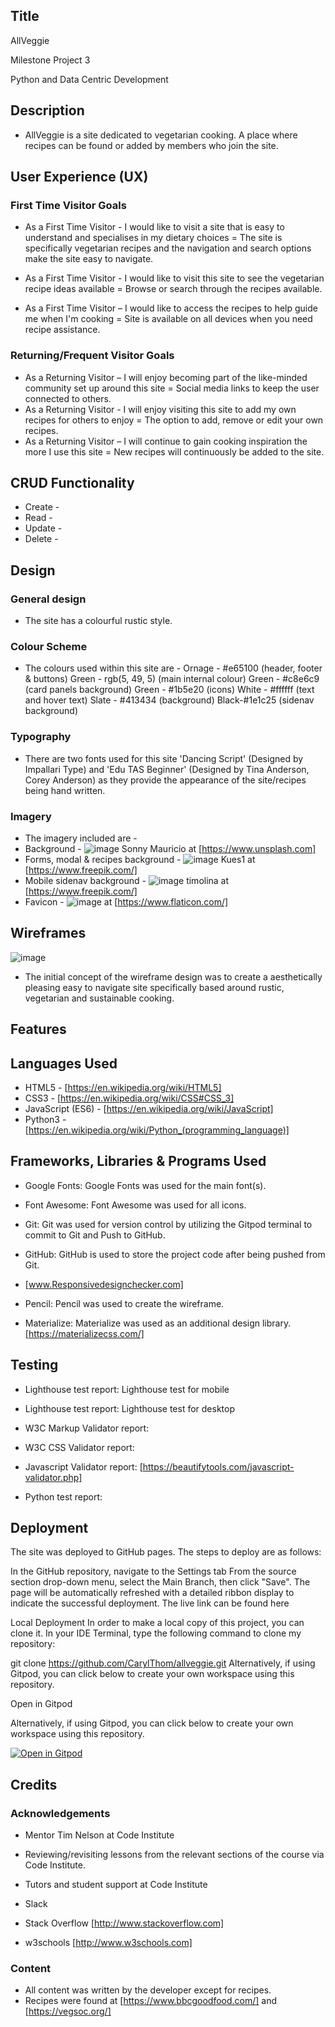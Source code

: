 ## Title
AllVeggie

Milestone Project 3

Python and Data Centric
Development

## Description

* AllVeggie is a site dedicated to vegetarian cooking. A place where recipes can be found or added by members who join the site.

 ## User Experience (UX)

### First Time Visitor Goals

* As a First Time Visitor - I would like to visit a site that is easy to understand and specialises in my dietary choices = The site is specifically vegetarian recipes and the navigation and search options make the site easy to navigate.

* As a First Time Visitor - I would like to visit this site to see the vegetarian recipe ideas available = Browse or search through the recipes available.

* As a First Time Visitor – I would like to access the recipes to help guide me when I'm cooking = Site is available on all devices when you need recipe assistance.

### Returning/Frequent Visitor Goals

* As a Returning Visitor – I will enjoy becoming part of the like-minded community set up around this site = Social media links to keep the user connected to others.
* As a Returning Visitor - I will enjoy visiting this site to add my own recipes for others to enjoy = The option to add, remove or edit your own recipes.
* As a Returning Visitor – I will continue to gain cooking inspiration the more I use this site = New recipes will continuously be added to the site.

## CRUD Functionality

* Create - 
* Read - 
* Update -
* Delete - 
## Design

### General design

* The site has a colourful rustic style.  

### Colour Scheme

* The colours used within this site are  - 
  Ornage - #e65100 (header, footer & buttons)
  Green - rgb(5, 49, 5) (main internal colour) 
  Green - #c8e6c9 (card panels background)
  Green - #1b5e20 (icons)
  White - #ffffff (text and hover text)
  Slate - #413434 (background)
  Black-#1e1c25 (sidenav background)


### Typography

* There are two fonts used for this site 'Dancing Script' (Designed by Impallari Type) and 'Edu TAS Beginner' (Designed by Tina Anderson, Corey Anderson) as they provide the appearance of the site/recipes being hand written. 

### Imagery 

* The imagery included are - 
* Background - ![image](https://user-images.githubusercontent.com/95102264/178728436-3dea4313-6a27-41eb-8bb7-bfba00bbd176.png) Sonny Mauricio at [https://www.unsplash.com]
* Forms, modal & recipes background - ![image](https://user-images.githubusercontent.com/95102264/178728093-efa99dca-6051-4c61-a8a3-f42a24002478.png) Kues1 at [https://www.freepik.com/]
* Mobile sidenav background - ![image](https://user-images.githubusercontent.com/95102264/178727694-d0f023fb-6395-43c2-ba14-7b76348f2a47.png) timolina at [https://www.freepik.com/]
* Favicon  - ![image](https://user-images.githubusercontent.com/95102264/178729425-583008ea-8ada-4fe0-aa61-dcc6be341630.png) at [https://www.flaticon.com/]

## Wireframes
![image](https://user-images.githubusercontent.com/95102264/178512311-ddceb3e5-5f8a-4a8e-9908-329bcf71dc08.png)


* The initial concept of the wireframe design was to create a aesthetically pleasing easy to navigate site specifically based around rustic, vegetarian and sustainable cooking. 

## Features
 
## Languages Used

* HTML5 - [https://en.wikipedia.org/wiki/HTML5]
* CSS3 - [https://en.wikipedia.org/wiki/CSS#CSS_3]
* JavaScript (ES6) - [https://en.wikipedia.org/wiki/JavaScript]
* Python3 - [https://en.wikipedia.org/wiki/Python_(programming_language)]


## Frameworks, Libraries & Programs Used

* Google Fonts: Google Fonts was used for the main font(s).

* Font Awesome: Font Awesome was used for all icons.

* Git: Git was used for version control by utilizing the Gitpod terminal to commit to Git and Push to GitHub.

* GitHub: GitHub is used to store the project code after being pushed from Git. 

* [www.Responsivedesignchecker.com]

* Pencil: Pencil was used to create the wireframe.

* Materialize: Materialize was used as an additional design library. [https://materializecss.com/]

## Testing

* Lighthouse test report: Lighthouse test for mobile  

* Lighthouse test report: Lighthouse test for desktop 

* W3C Markup Validator report: 

* W3C CSS Validator report:


* Javascript Validator report: [https://beautifytools.com/javascript-validator.php] 

* Python test report: 

## Deployment

The site was deployed to GitHub pages. The steps to deploy are as follows:

In the GitHub repository, navigate to the Settings tab
From the source section drop-down menu, select the Main Branch, then click "Save".
The page will be automatically refreshed with a detailed ribbon display to indicate the successful deployment.
The live link can be found here

Local Deployment
In order to make a local copy of this project, you can clone it. In your IDE Terminal, type the following command to clone my repository:

git clone https://github.com/CarylThom/allveggie.git
Alternatively, if using Gitpod, you can click below to create your own workspace using this repository.

Open in Gitpod

Alternatively, if using Gitpod, you can click below to create your own workspace using this repository.

[![Open in Gitpod](https://gitpod.io/button/open-in-gitpod.svg)](https://gitpod.io/)

## Credits

### Acknowledgements

* Mentor Tim Nelson at Code Institute

* Reviewing/revisiting lessons from the relevant sections of the course via Code Institute. 

* Tutors and student support at Code Institute

* Slack

* Stack Overflow [http://www.stackoverflow.com]

* w3schools [http://www.w3schools.com]

### Content

* All content was written by the developer except for recipes.
* Recipes were found at [https://www.bbcgoodfood.com/] and [https://vegsoc.org/] 




